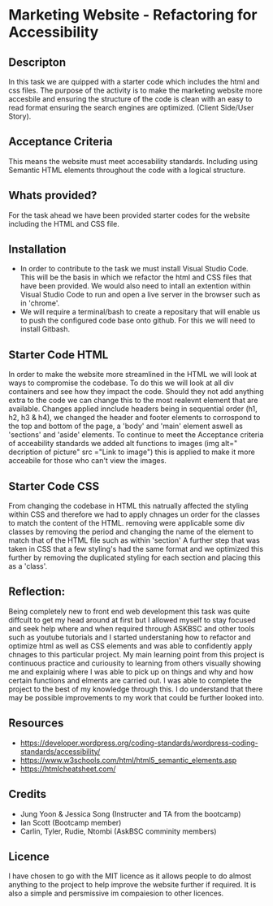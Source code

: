 # Marketing Website - Refactoring for Accessibility

## Descripton
In this task we are quipped with a starter code which includes the html and css files.
The purpose of the activity is to make the marketing website more accesbile and ensuring the structure of the code is clean with an easy to read format ensuring the search engines are optimized. (Client Side/User Story).

## Acceptance Criteria
This means the website must meet accesability standards. Including using Semantic HTML elements throughout the code with a logical structure.

## Whats provided?
For the task ahead we have been provided starter codes for the website including the HTML and CSS file.

## Installation
- In order to contribute to the task we must install Visual Studio Code. This will be the basis in which we refactor the html and CSS files that have been provided.
We would also need to intall an extention within Visual Studio Code to run and open a live server in the browser such as in 'chrome'.
-  We will require a terminal/bash to create a repositary that will enable us to push the configured code base onto github. For this we will need to install Gitbash.

## Starter Code HTML
In order to make the website more streamlined in the HTML we will look at ways to compromise the codebase. 
To do this we will look at all div containers and see how they impact the code. Should they not add anything extra to the code we can change this to the most realevnt element that are available. 
Changes applied innclude headers being in sequential order (h1, h2, h3 & h4), we changed the header and footer elements to corrospond to the top and bottom of the page, a 'body' and 'main' element aswell as 'sections' and 'aside' elements.
To continue to meet the Acceptance criteria of acceability standards we added alt functions to images (img alt=" decription of picture" src ="Link to image") this is applied to make it more acceabile for those who can't view the images. 

## Starter Code CSS
From changing the codebase in HTML this natrually affected the styling within CSS and therefore we had to apply chnages un order for the classes to match the content of the HTML. removing were applicable some div classes by removing the period and changing the name of the element to match that of the HTML file such as within 'section'
A further step that was taken in CSS that a few styling's had the same format and we optimized this further by removing the duplicated styling for each section and placing this as a 'class'.

## Reflection:
Being completely new to front end web development this task was quite diffcult to get my head around at first but I allowed myself to stay focused and seek help where and when required through ASKBSC and other tools such as youtube tutorials and I started understaning how to refactor and optimize html as well as CSS elements and was able to confidently apply chnages to this particular project. My main learning point from this project is continuous practice and curiousity to learning from others visually showing me and explainig where I was able to pick up on things and why and how certain functions and elments are carried out. I was able to complete the project to the best of my knowledge through this. I do understand that there may be possible improvements to my work that could be further looked into. 

## Resources
- https://developer.wordpress.org/coding-standards/wordpress-coding-standards/accessibility/ 
- https://www.w3schools.com/html/html5_semantic_elements.asp 
- https://htmlcheatsheet.com/

## Credits 
- Jung Yoon & Jessica Song (Instructer and TA from the bootcamp)
- Ian Scott (Bootcamp member)
- Carlin, Tyler, Rudie, Ntombi (AskBSC comminity members)

## Licence 
I have chosen to go with the MIT licence as it allows people to do almost anything to the project to help improve the website further if required. It is also a simple and persmissive im compaiesion to other licences. 

